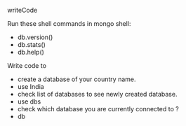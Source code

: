 writeCode

Run these shell commands in mongo shell:

- db.version()
- db.stats()
- db.help()

Write code to

- create a database of your country name.
 - use India
- check list of databases to see newly created database.
 - use dbs
- check which database you are currently connected to ?
 - db